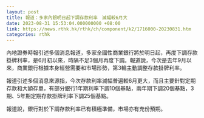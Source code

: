 ```yaml
---
layout: post
title: 報道：多家內銀明日起下調存款利率　減幅較6月大
date: 2023-08-31 15:53:04.000000000 +08:00
link: https://news.rthk.hk/rthk/ch/component/k2/1716000-20230831.htm
categories: rthk
---
```


內地證券時報引述多個消息報道，多家全國性商業銀行將於明日起，再度下調存款掛牌利率，是6月初以來，時隔不足3個月再度下調。報道說，今次是去年9月以來，商業銀行根據本身經營需要和市場形勢，第3輪主動調整存款掛牌利率。

報道引述多個消息來源指，今次存款利率減幅普遍較6月更大，而且主要針對定期存款和大額存單，有部分銀行1年期利率下調10個基點，兩年期下調20個基點，3期、5年期定期存款掛牌利率下調25個基點。

報道說，銀行對於下調存款利率已有積極準備，市場亦有充份預期。
